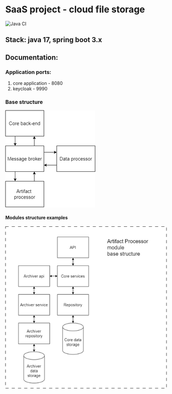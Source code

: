 # SaaS project - cloud file storage

![Java CI](https://github.com/Kasean/FileGarbage/actions/workflows/java_ci.yml/badge.svg)

## Stack: java 17, spring boot 3.x

## Documentation:

### Application ports:

1. core application - 8080
2. keycloak - 9990

### Base structure

![Structure](docs/pictures/FileCloudStorageBaseStruct.png)

#### Modules structure examples

![ArtifactProcessorStructure](docs/pictures/ArtifactProcessorBaseStructure.png)